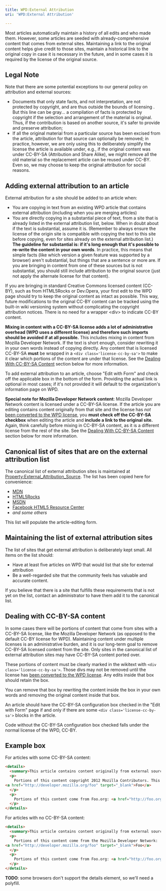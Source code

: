 ```yaml
---
title: WPD:External Attribution
uri: 'WPD:External Attribution'

---
```

Most articles automatically maintain a history of all edits and who made them. However, some articles are seeded with already-comprehensive content that comes from external sites. Maintaining a link to the original content helps give credit to those sites, maintain a historical link to the original copy in case it is necessary in the future, and in some cases it is required by the license of the original source.

## <span>Legal Note</span>

Note that there are some potential exceptions to our general policy on attribution and external sources:

-   Documents that only state facts, and not interpretation, are not protected by copyright, and are thus outside the bounds of licensing . But this line can be gray... a compilation of facts is protected by copyright if the selection and arrangement of the material is original. Thus, if the contribution is based on another source, it's safer to provide and preserve attribution;
-   If all the original material from a particular source has been excised from the article, attribution for that source can optionally be removed; in practice, however, we are only using this to deliberately simplify the license the article is available under, e.g., if the original content was under CC-BY-SA (Attribution and Share Alike), we might remove all the old material so the replacement article can be reused under CC-BY. Even so, we may choose to keep the original attribution for social reasons.

## <span>Adding external attribution to an article</span>

External attribution for a site should be added to an article when:

-   You are copying in text from an existing WPD article that contains external attribution (including when you are merging articles)
-   You are directly copying in a substantial piece of text, from a site that is already listed in the external attribution list, below. When in doubt about if the text is substantial, assume it is. (Remember to always ensure the license of the origin site is compatible with copying the text to this site before copying, even for sites already on the external attribution list.) **The guideline for substantial is: if it's long enough that it's possible to re-write the content in your own words**. In practice, this means that simple facts (like which version a given feature was supported by a browser) aren't substantial, but things that are a sentence or more are. If you are bringing in content from one of these sources but is not substantial, you should still include attribution to the original source (just not apply the alternate license for that content).

If you are bringing in standard Creative Commons licensed content (CC-BY), such as from HTML5Rocks or Dev.Opera, your first edit to the WPD page should try to keep the original content as intact as possible. This way, future modifications to the original CC-BY content can be tracked using the built-in wiki versioning system without complicating the copyright attribution notices. There is no need for a wrapper \<div\> to indicate CC-BY content.

**Mixing in content with a CC-BY-SA license adds a lot of administrative overhead (WPD uses a different license) and therefore such imports should be avoided if at all possible.** This includes mixing in content from Mozilla Developer Network. If the text is short enough, consider rewriting it in your own words instead of copying directly. Any content that is licensed CC-BY-SA **must** be wrapped in a `<div class='license-cc-by-sa'>` to make it clear which portions of the content are under that license. See the [Dealing With CC-BY-SA Content](#Dealing_With_CC-BY-SA_Content) section below for more information.

To add external attribution to an article, choose "Edit with Form" and check off the applicable box in the bottom of the form. Providing the actual link is optional in most cases; if it's not provided it will default to the organization's information page on WPD.

**Special note for Mozilla Developer Network content**: Mozilla Developer Network content is licensed under a CC-BY-SA license. If the article you are editing contains content originally from that site and the license has *not* [been converted to the WPD license](/WPD:Copyright), you **must check off the CC-BY-SA checkbox** when editing the article and **include a link to the original site.** Again, think carefully before mixing in CC-BY-SA content, as it is a different license from the rest of the site. See the [Dealing With CC-BY-SA Content](#Dealing_With_CC-BY-SA_Content) section below for more information.

## <span>Canonical list of sites that are on the external attribution list</span>

The canonical list of external attribution sites is maintained at [Property:External\_Attribution\_Source](/Property:External_Attribution_Source). The list has been copied here for convenience:

-   [MDN](http://developer.mozilla.org)
-   [HTML5Rocks](http://www.html5rocks.com)
-   [MSDN](http://www.MSDN.com)
-   [Facebook HTML5 Resource Center](http://developers.facebook.com/html5)
-   *and some others*

This list will populate the article-editing form.

## <span>Maintaining the list of external attribution sites</span>

The list of sites that get external attribution is deliberately kept small. All items on the list should:

-   Have at least five articles on WPD that would list that site for external attribution
-   Be a well-regarded site that the community feels has valuable and accurate content.

If you believe that there is a site that fulfills these requirements that is not yet on the list, contact an administrator to have them add it to the canonical list.

## <span>Dealing with CC-BY-SA content</span>

In some cases there will be portions of content that come from sites with a CC-BY-SA license, like the Mozilla Developer Network (as opposed to the default CC-BY license for WPD). Maintaining content under multiple licenses is an administrative burden, and it is our long-term goal to remove CC-BY-SA licensed content from the site. Only sites in the canonical list of external attribution sites may have CC-BY-SA content ported over.

These portions of content must be clearly marked in the wikitext with `<div class='license-cc-by-sa'>`. Those divs may not be removed until the license has [been converted to the WPD license](/WPD:Copyright). Any edits inside that box should retain the box.

You can remove that box by rewriting the content inside the box in your own words and removing the original content inside that box.

An article should have the CC-BY-SA configuration box checked in the "Edit with Form" page if and only if there are some `<div class='license-cc-by-sa'>` blocks in the article.

Code without the CC-BY-SA configuration box checked falls under the normal license of the WPD, CC-BY.

## <span>Example box</span>

For articles with some CC-BY-SA content:

``` html
<details>
  <summary>This article contains content originally from external sources, including ones licensed under the CC-BY-SA license.</summary>
  <p>
    Portions of this content copyright 2012 Mozilla Contributors. This article contains work licensed under the Creative Commons Attribution-Sharealike License v2.5 or later. The original work is available at Mozilla Developer Network:
<a href="http://developer.mozilla.org/foo" target="_blank">Foo</a>
  </p>
  <p>
    Portions of this content come from Foo.org: <a href="http://foo.org/baz" target="_blank">Baz</a>
  </p>
</details>
```

 For articles with no CC-BY-SA content:

``` html
<details>
  <summary>This article contains content originally from external sources.</summary>
  <p>
    Portions of this content come from the Mozilla Developer Network:
<a href="http://developer.mozilla.org/foo" target="_blank">Foo</a>
  </p>
  <p>
    Portions of this content come from Foo.org: <a href="http://foo.org/baz" target="_blank">Baz</a>
  </p>
</details>
```

**TODO**: some browsers don't support the details element, so we'll need a polyfill.

